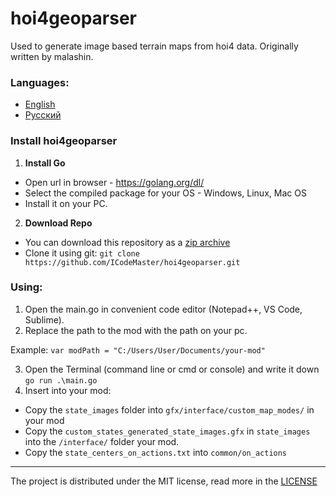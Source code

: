 # hoi4geoparser

Used to generate image based terrain maps from hoi4 data. Originally written by malashin.

### Languages:
- [English](https://github.com/ICodeMaster/hoi4geoparser/blob/master/README.md)
- [Русский](https://github.com/ICodeMaster/hoi4geoparser/blob/master/README-RU.md)

### Install hoi4geoparser
1. **Install Go** 
- Open url in browser - <https://golang.org/dl/>
- Select the compiled package for your OS - Windows, Linux, Mac OS
- Install it on your PC.

2. **Download Repo**
- You can download this repository as a [zip archive](https://github.com/ICodeMaster/hoi4geoparser/archive/refs/heads/master.zip)
- Clone it using git:
``git clone https://github.com/ICodeMaster/hoi4geoparser.git``

### Using:
1. Open the main.go in convenient code editor (Notepad++, VS Code, Sublime). 
2. Replace the path to the mod with the path on your pc.

Example: ``var modPath = "C:/Users/User/Documents/your-mod"`` 

3. Open the Terminal (command line or cmd or console) and write it down ``go run .\main.go``
4. Insert into your mod:
- Copy the ``state_images`` folder into ``gfx/interface/custom_map_modes/`` in your mod
- Copy the ``custom_states_generated_state_images.gfx`` in ``state_images`` into the ``/interface/`` folder your mod. 
- Copy the ``state_centers_on_actions.txt`` into ``common/on_actions``


____

The project is distributed under the MIT license, read more in the [LICENSE](https://github.com/ICodeMaster/hoi4geoparser/blob/master/LICENSE)
